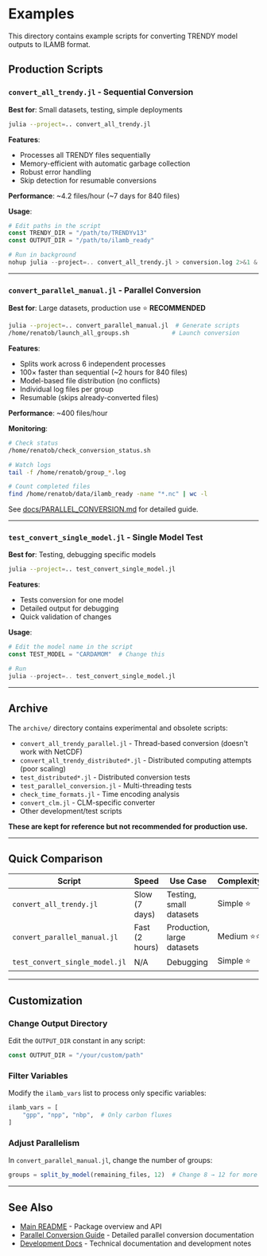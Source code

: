 # Examples

This directory contains example scripts for converting TRENDY model outputs to ILAMB format.

## Production Scripts

### `convert_all_trendy.jl` - Sequential Conversion

**Best for**: Small datasets, testing, simple deployments

```bash
julia --project=.. convert_all_trendy.jl
```

**Features**:
- Processes all TRENDY files sequentially
- Memory-efficient with automatic garbage collection
- Robust error handling
- Skip detection for resumable conversions

**Performance**: ~4.2 files/hour (~7 days for 840 files)

**Usage**:
```julia
# Edit paths in the script
const TRENDY_DIR = "/path/to/TRENDYv13"
const OUTPUT_DIR = "/path/to/ilamb_ready"

# Run in background
nohup julia --project=.. convert_all_trendy.jl > conversion.log 2>&1 &
```

---

### `convert_parallel_manual.jl` - Parallel Conversion

**Best for**: Large datasets, production use ⭐ **RECOMMENDED**

```bash
julia --project=.. convert_parallel_manual.jl  # Generate scripts
/home/renatob/launch_all_groups.sh            # Launch conversion
```

**Features**:
- Splits work across 6 independent processes
- 100× faster than sequential (~2 hours for 840 files)
- Model-based file distribution (no conflicts)
- Individual log files per group
- Resumable (skips already-converted files)

**Performance**: ~400 files/hour

**Monitoring**:
```bash
# Check status
/home/renatob/check_conversion_status.sh

# Watch logs
tail -f /home/renatob/group_*.log

# Count completed files
find /home/renatob/data/ilamb_ready -name "*.nc" | wc -l
```

See [docs/PARALLEL_CONVERSION.md](../docs/PARALLEL_CONVERSION.md) for detailed guide.

---

### `test_convert_single_model.jl` - Single Model Test

**Best for**: Testing, debugging specific models

```bash
julia --project=.. test_convert_single_model.jl
```

**Features**:
- Tests conversion for one model
- Detailed output for debugging
- Quick validation of changes

**Usage**:
```julia
# Edit the model name in the script
const TEST_MODEL = "CARDAMOM"  # Change this

# Run
julia --project=.. test_convert_single_model.jl
```

---

## Archive

The `archive/` directory contains experimental and obsolete scripts:

- `convert_all_trendy_parallel.jl` - Thread-based conversion (doesn't work with NetCDF)
- `convert_all_trendy_distributed*.jl` - Distributed computing attempts (poor scaling)
- `test_distributed*.jl` - Distributed conversion tests
- `test_parallel_conversion.jl` - Multi-threading tests
- `check_time_formats.jl` - Time encoding analysis
- `convert_clm.jl` - CLM-specific converter
- Other development/test scripts

**These are kept for reference but not recommended for production use.**

---

## Quick Comparison

| Script | Speed | Use Case | Complexity |
|--------|-------|----------|------------|
| `convert_all_trendy.jl` | Slow (7 days) | Testing, small datasets | Simple ⭐ |
| `convert_parallel_manual.jl` | Fast (2 hours) | Production, large datasets | Medium ⭐⭐ |
| `test_convert_single_model.jl` | N/A | Debugging | Simple ⭐ |

---

## Customization

### Change Output Directory

Edit the `OUTPUT_DIR` constant in any script:

```julia
const OUTPUT_DIR = "/your/custom/path"
```

### Filter Variables

Modify the `ilamb_vars` list to process only specific variables:

```julia
ilamb_vars = [
    "gpp", "npp", "nbp",  # Only carbon fluxes
]
```

### Adjust Parallelism

In `convert_parallel_manual.jl`, change the number of groups:

```julia
groups = split_by_model(remaining_files, 12)  # Change 8 → 12 for more parallelism (default is 8)
```

---

## See Also

- [Main README](../README.md) - Package overview and API
- [Parallel Conversion Guide](../docs/PARALLEL_CONVERSION.md) - Detailed parallel conversion documentation
- [Development Docs](../docs/dev/) - Technical documentation and development notes
